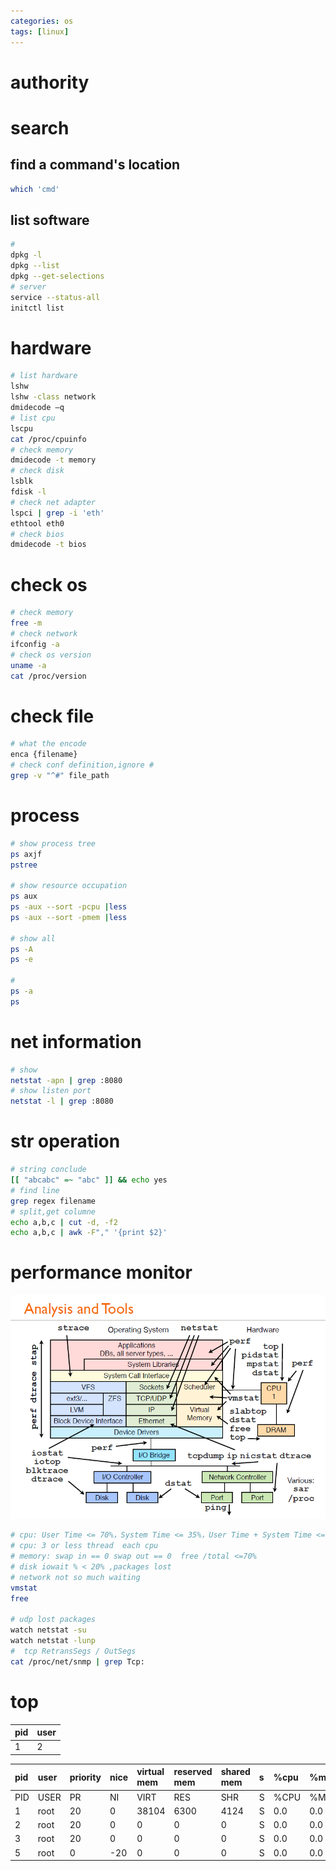 ```yaml
---
categories: os
tags: [linux]    
---
```

# authority

# search
## find a command's location
```sh
which 'cmd'
```
## list software  
```sh
#
dpkg -l
dpkg --list
dpkg --get-selections
# server
service --status-all
initctl list
```

# hardware
```sh
# list hardware
lshw
lshw -class network
dmidecode –q
# list cpu
lscpu
cat /proc/cpuinfo
# check memory
dmidecode -t memory
# check disk
lsblk
fdisk -l
# check net adapter
lspci | grep -i 'eth'
ethtool eth0
# check bios
dmidecode -t bios
```

# check os
```sh
# check memory
free -m
# check network
ifconfig -a
# check os version
uname -a
cat /proc/version
```

# check file
```sh
# what the encode 
enca {filename}
# check conf definition,ignore #
grep -v "^#" file_path
```

# process
```sh
# show process tree
ps axjf
pstree

# show resource occupation
ps aux
ps -aux --sort -pcpu |less
ps -aux --sort -pmem |less

# show all
ps -A
ps -e

#
ps -a  
ps
```

# net information
```sh
# show 
netstat -apn | grep :8080
# show listen port
netstat -l | grep :8080
```

# str operation
```sh
# string conclude   
[[ "abcabc" =~ "abc" ]] && echo yes
# find line
grep regex filename
# split,get columne
echo a,b,c | cut -d, -f2
echo a,b,c | awk -F"," '{print $2}' 
```

# performance monitor
![monitor_tools_linux](/assets/img/monitor_tools_linux.jpg)

```sh
# cpu: User Time <= 70%，System Time <= 35%，User Time + System Time <= 70%
# cpu: 3 or less thread  each cpu
# memory: swap in == 0 swap out == 0  free /total <=70%	
# disk iowait % < 20% ,packages lost
# network not so much waiting 
vmstat 
free

# udp lost packages
watch netstat -su
watch netstat -lunp
#  tcp RetransSegs / OutSegs
cat /proc/net/snmp | grep Tcp:
```


# top
|pid|user|
|-|-|
|1|2|

| pid  | user |priority|nice|virtual mem|reserved mem|shared mem| s | %cpu | %mem| total time| command |
|:- |:-|:-|:-|:-|:-|:-|:-|:-|:-|:-|:-|
| PID | USER | PR | NI | VIRT  | RES  | SHR  | S |  %CPU |%MEM |  TIME+   | COMMAND      | 
|  1  | root | 20 |  0 |  38104| 6300 |  4124| S |  0.0  | 0.0 |  1:30.51 | systemd      |                                                                                                                   
|  2  | root | 20 |  0 |      0|  0   |   0  | S |  0.0  | 0.0 |  0:00.44 | kthreadd     |                                                                                                                  
|  3  | root | 20 |  0 |      0|  0   |   0  | S |  0.0  | 0.0 |  0:14.70 | ksoftirqd/0  |                                                                                                               
|  5  | root |  0 |-20 |      0|  0   |   0  | S |  0.0  | 0.0 |  0:00.00 | kworker/0:0H |                                                                                                              
